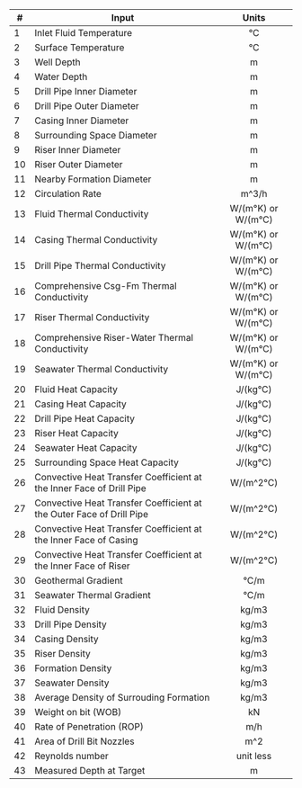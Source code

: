 | # | Input   |      Units      | 
|---|-------|:-------------:|
|1| Inlet Fluid Temperature|°C|
|2| Surface Temperature|°C|
|3| Well Depth|m|
|4| Water Depth|m|
|5| Drill Pipe Inner Diameter|m|
|6| Drill Pipe Outer Diameter|m|
|7| Casing Inner Diameter|m|
|8| Surrounding Space Diameter|m|
|9| Riser Inner Diameter|m|
|10| Riser Outer Diameter|m|
|11| Nearby Formation Diameter|m|
|12| Circulation Rate| m^3/h |
|13| Fluid Thermal Conductivity | W/(m°K) or W/(m°C)|
|14| Casing Thermal Conductivity | W/(m°K) or W/(m°C)|
|15| Drill Pipe Thermal Conductivity|W/(m°K) or W/(m°C)|
|16| Comprehensive Csg-Fm Thermal Conductivity|W/(m°K) or W/(m°C)|
|17| Riser Thermal Conductivity |W/(m°K) or W/(m°C)|
|18| Comprehensive Riser-Water Thermal Conductivity|W/(m°K) or W/(m°C)|
|19| Seawater Thermal Conductivity|W/(m°K) or W/(m°C)|
|20| Fluid Heat Capacity|J/(kg°C)|
|21| Casing Heat Capacity|J/(kg°C)|
|22| Drill Pipe Heat Capacity|J/(kg°C)| 
|23| Riser Heat Capacity |J/(kg°C)|
|24| Seawater Heat Capacity|J/(kg°C)| 
|25| Surrounding Space Heat Capacity|J/(kg°C)| 
|26| Convective Heat Transfer Coefficient at the Inner Face of Drill Pipe|W/(m^2°C)| 
|27| Convective Heat Transfer Coefficient at the Outer Face of Drill Pipe |W/(m^2°C)| 
|28| Convective Heat Transfer Coefficient at the Inner Face of Casing |W/(m^2°C)| 
|29| Convective Heat Transfer Coefficient at the Inner Face of Riser |W/(m^2°C)| 
|30| Geothermal Gradient |°C/m|
|31| Seawater Thermal Gradient|°C/m| 
|32| Fluid Density |kg/m3|
|33| Drill Pipe Density|kg/m3| 
|34| Casing Density |kg/m3|
|35| Riser Density |kg/m3|
|36| Formation Density|kg/m3| 
|37| Seawater Density |kg/m3|
|38| Average Density of Surrouding Formation|kg/m3|
|39| Weight on bit (WOB)|kN|
|40| Rate of Penetration (ROP)|m/h|
|41| Area of Drill Bit Nozzles|m^2|
|42| Reynolds number|unit less|
|43| Measured Depth at Target|m|
